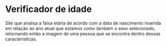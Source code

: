 # Verificador de idade

Site que analisa a faixa etária de acordo com a data de nascimento inserida em relação ao ano atual que estamos como também o sexo selecionado, retornando então a imagem de uma pessoa que se encontra dentro dessas características.